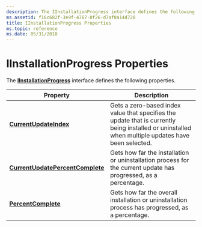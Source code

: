 ```yaml
---
description: The IInstallationProgress interface defines the following properties.
ms.assetid: f16c682f-3e9f-4767-8f26-d7af0a14d720
title: IInstallationProgress Properties
ms.topic: reference
ms.date: 05/31/2018
---
```


# IInstallationProgress Properties

The [**IInstallationProgress**](/windows/desktop/api/Wuapi/nn-wuapi-iinstallationprogress) interface defines the following properties.



| Property                                                                                   | Description                                                                                                                                        |
|--------------------------------------------------------------------------------------------|----------------------------------------------------------------------------------------------------------------------------------------------------|
| [**CurrentUpdateIndex**](/windows/desktop/api/Wuapi/nf-wuapi-iinstallationprogress-get_currentupdateindex)                     | Gets a zero-based index value that specifies the update that is currently being installed or uninstalled when multiple updates have been selected. |
| [**CurrentUpdatePercentComplete**](/windows/desktop/api/Wuapi/nf-wuapi-iinstallationprogress-get_currentupdatepercentcomplete) | Gets how far the installation or uninstallation process for the current update has progressed, as a percentage.                                    |
| [**PercentComplete**](/windows/desktop/api/Wuapi/nf-wuapi-iinstallationprogress-get_percentcomplete)                           | Gets how far the overall installation or uninstallation process has progressed, as a percentage.                                                   |



 

 

 



